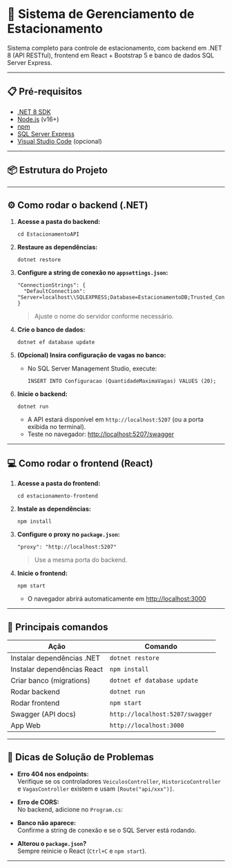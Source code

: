 # 🚗 Sistema de Gerenciamento de Estacionamento

Sistema completo para controle de estacionamento, com backend em .NET 8 (API RESTful), frontend em React + Bootstrap 5 e banco de dados SQL Server Express.

---

## 📋 Pré-requisitos

- [.NET 8 SDK](https://dotnet.microsoft.com/download)
- [Node.js](https://nodejs.org/) (v16+)
- [npm](https://www.npmjs.com/)
- [SQL Server Express](https://www.microsoft.com/pt-br/sql-server/sql-server-downloads)
- [Visual Studio Code](https://code.visualstudio.com/) (opcional)

---

## 📦 Estrutura do Projeto


---

## ⚙️ Como rodar o backend (.NET)

1. **Acesse a pasta do backend:**
    ```
    cd EstacionamentoAPI
    ```

2. **Restaure as dependências:**
    ```
    dotnet restore
    ```

3. **Configure a string de conexão no `appsettings.json`:**
    ```
    "ConnectionStrings": {
      "DefaultConnection": "Server=localhost\\SQLEXPRESS;Database=EstacionamentoDB;Trusted_Connection=True;TrustServerCertificate=True"
    }
    ```
    > Ajuste o nome do servidor conforme necessário.

4. **Crie o banco de dados:**
    ```
    dotnet ef database update
    ```

5. **(Opcional) Insira configuração de vagas no banco:**
    - No SQL Server Management Studio, execute:
      ```
      INSERT INTO Configuracao (QuantidadeMaximaVagas) VALUES (20);
      ```

6. **Inicie o backend:**
    ```
    dotnet run
    ```
    - A API estará disponível em `http://localhost:5207` (ou a porta exibida no terminal).
    - Teste no navegador: [http://localhost:5207/swagger](http://localhost:5207/swagger)

---

## 💻 Como rodar o frontend (React)

1. **Acesse a pasta do frontend:**
    ```
    cd estacionamento-frontend
    ```

2. **Instale as dependências:**
    ```
    npm install
    ```

3. **Configure o proxy no `package.json`:**
    ```
    "proxy": "http://localhost:5207"
    ```
    > Use a mesma porta do backend.

4. **Inicie o frontend:**
    ```
    npm start
    ```
    - O navegador abrirá automaticamente em [http://localhost:3000](http://localhost:3000)

---


## 📝 Principais comandos

| Ação                         | Comando                                  |
|------------------------------|------------------------------------------|
| Instalar dependências .NET   | `dotnet restore`                         |
| Instalar dependências React  | `npm install`                            |
| Criar banco (migrations)     | `dotnet ef database update`              |
| Rodar backend                | `dotnet run`                             |
| Rodar frontend               | `npm start`                              |
| Swagger (API docs)           | `http://localhost:5207/swagger`          |
| App Web                      | `http://localhost:3000`                  |

---

## 🐞 Dicas de Solução de Problemas

- **Erro 404 nos endpoints:**  
  Verifique se os controladores `VeiculosController`, `HistoricoController` e `VagasController` existem e usam `[Route("api/xxx")]`.

- **Erro de CORS:**  
  No backend, adicione no `Program.cs`:

- **Banco não aparece:**  
Confirme a string de conexão e se o SQL Server está rodando.

- **Alterou o `package.json`?**  
Sempre reinicie o React (`Ctrl+C` e `npm start`).

---


